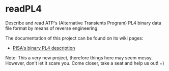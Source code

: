 # readPL4
Describe and read ATP's (Alternative Transients Program) PL4 binary data file format by means of reverse engineering.

The documentation of this project can be found on its wiki pages:
* [PISA's binary PL4 description](https://github.com/ldemattos/readPL4/wiki/PISA's-PL4-Format)

Note: This a very new project, therefore things here may seem messy. However, don't let it scare you. Come closer, take a seat and help us out! =)
